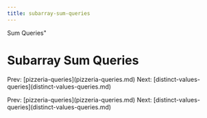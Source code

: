 ```yaml
---
title: subarray-sum-queries
---
```


Sum Queries\"

# Subarray Sum Queries

Prev: \[pizzeria-queries](pizzeria-queries.md)
Next:
\[distinct-values-queries](distinct-values-queries.md)

Prev: \[pizzeria-queries](pizzeria-queries.md)
Next:
\[distinct-values-queries](distinct-values-queries.md)
